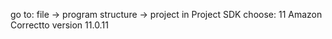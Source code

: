 go to: file -> program structure -> project
in Project SDK choose: 11 Amazon Correctto version 11.0.11
